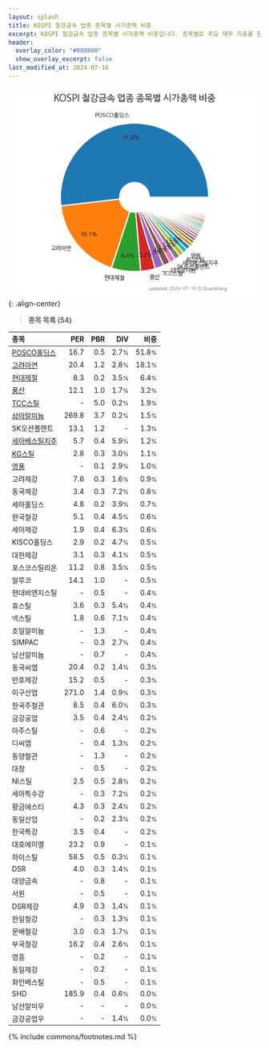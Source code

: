 ```yaml
---
layout: splash
title: KOSPI 철강금속 업종 종목별 시가총액 비중
excerpt: KOSPI 철강금속 업종 종목별 시가총액 비중입니다. 종목별로 주요 재무 지표를 함께 표시합니다.
header:
  overlay_color: "#800000"
  show_overlay_excerpt: false
last_modified_at: 2024-07-16
---
```



![KOSPI 철강금속 업종 종목별 시가총액 비중](/stats/sector/images/kospi_업종_철강금속_종목.png){: .align-center}


> **종목 목록 (54)**<a id="list"></a>

| **종목** | **PER** | **PBR** | **DIV** | **비중** |
| :------- | ------: | ------: | ------: | -------: |
| [POSCO홀딩스](/005490/) | 16.7 | 0.5 | 2.7<small>%</small> | 51.8<small>%</small> |
| [고려아연](/010130/) | 20.4 | 1.2 | 2.8<small>%</small> | 18.1<small>%</small> |
| [현대제철](/004020/) | 8.3 | 0.2 | 3.5<small>%</small> | 6.4<small>%</small> |
| [풍산](/103140/) | 12.1 | 1.0 | 1.7<small>%</small> | 3.2<small>%</small> |
| [TCC스틸](/002710/) | - | 5.0 | 0.2<small>%</small> | 1.9<small>%</small> |
| [삼아알미늄](/006110/) | 269.8 | 3.7 | 0.2<small>%</small> | 1.5<small>%</small> |
| SK오션플랜트 | 13.1 | 1.2 | - | 1.3<small>%</small> |
| [세아베스틸지주](/001430/) | 5.7 | 0.4 | 5.9<small>%</small> | 1.2<small>%</small> |
| [KG스틸](/016380/) | 2.8 | 0.3 | 3.0<small>%</small> | 1.1<small>%</small> |
| [영풍](/000670/) | - | 0.1 | 2.9<small>%</small> | 1.0<small>%</small> |
| 고려제강 | 7.6 | 0.3 | 1.6<small>%</small> | 0.9<small>%</small> |
| 동국제강 | 3.4 | 0.3 | 7.2<small>%</small> | 0.8<small>%</small> |
| 세아홀딩스 | 4.8 | 0.2 | 3.9<small>%</small> | 0.7<small>%</small> |
| 한국철강 | 5.1 | 0.4 | 4.5<small>%</small> | 0.6<small>%</small> |
| 세아제강 | 1.9 | 0.4 | 6.3<small>%</small> | 0.6<small>%</small> |
| KISCO홀딩스 | 2.9 | 0.2 | 4.7<small>%</small> | 0.5<small>%</small> |
| 대한제강 | 3.1 | 0.3 | 4.1<small>%</small> | 0.5<small>%</small> |
| 포스코스틸리온 | 11.2 | 0.8 | 3.5<small>%</small> | 0.5<small>%</small> |
| 알루코 | 14.1 | 1.0 | - | 0.5<small>%</small> |
| 현대비앤지스틸 | - | 0.5 | - | 0.4<small>%</small> |
| 휴스틸 | 3.6 | 0.3 | 5.4<small>%</small> | 0.4<small>%</small> |
| 넥스틸 | 1.8 | 0.6 | 7.1<small>%</small> | 0.4<small>%</small> |
| 조일알미늄 | - | 1.3 | - | 0.4<small>%</small> |
| SIMPAC | - | 0.3 | 2.7<small>%</small> | 0.4<small>%</small> |
| 남선알미늄 | - | 0.7 | - | 0.4<small>%</small> |
| 동국씨엠 | 20.4 | 0.2 | 1.4<small>%</small> | 0.3<small>%</small> |
| 만호제강 | 15.2 | 0.5 | - | 0.3<small>%</small> |
| 이구산업 | 271.0 | 1.4 | 0.9<small>%</small> | 0.3<small>%</small> |
| 한국주철관 | 8.5 | 0.4 | 6.0<small>%</small> | 0.3<small>%</small> |
| 금강공업 | 3.5 | 0.4 | 2.4<small>%</small> | 0.2<small>%</small> |
| 아주스틸 | - | 0.6 | - | 0.2<small>%</small> |
| 디씨엠 | - | 0.4 | 1.3<small>%</small> | 0.2<small>%</small> |
| 동양철관 | - | 1.3 | - | 0.2<small>%</small> |
| 대창 | - | 0.5 | - | 0.2<small>%</small> |
| NI스틸 | 2.5 | 0.5 | 2.8<small>%</small> | 0.2<small>%</small> |
| 세아특수강 | - | 0.3 | 7.2<small>%</small> | 0.2<small>%</small> |
| 황금에스티 | 4.3 | 0.3 | 2.4<small>%</small> | 0.2<small>%</small> |
| 동일산업 | - | 0.2 | 2.3<small>%</small> | 0.2<small>%</small> |
| 한국특강 | 3.5 | 0.4 | - | 0.2<small>%</small> |
| 대호에이엘 | 23.2 | 0.9 | - | 0.1<small>%</small> |
| 하이스틸 | 58.5 | 0.5 | 0.3<small>%</small> | 0.1<small>%</small> |
| DSR | 4.0 | 0.3 | 1.4<small>%</small> | 0.1<small>%</small> |
| 대양금속 | - | 0.8 | - | 0.1<small>%</small> |
| 서원 | - | 0.5 | - | 0.1<small>%</small> |
| DSR제강 | 4.9 | 0.3 | 1.4<small>%</small> | 0.1<small>%</small> |
| 한일철강 | - | 0.3 | 1.3<small>%</small> | 0.1<small>%</small> |
| 문배철강 | 3.0 | 0.3 | 1.7<small>%</small> | 0.1<small>%</small> |
| 부국철강 | 16.2 | 0.4 | 2.6<small>%</small> | 0.1<small>%</small> |
| 영흥 | - | 0.2 | - | 0.1<small>%</small> |
| 동일제강 | - | 0.2 | - | 0.1<small>%</small> |
| 화인베스틸 | - | 0.5 | - | 0.1<small>%</small> |
| SHD | 185.9 | 0.4 | 0.6<small>%</small> | 0.0<small>%</small> |
| 남선알미우 | - | - | - | 0.0<small>%</small> |
| 금강공업우 | - | - | 1.4<small>%</small> | 0.0<small>%</small> |

{% include commons/footnotes.md %}
